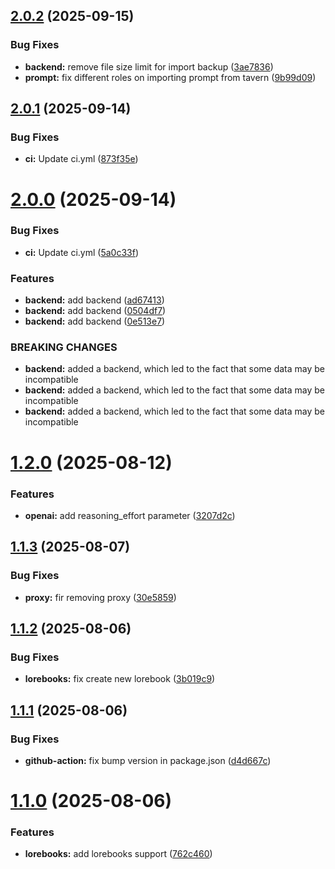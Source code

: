 ## [2.0.2](https://github.com/Tavernikof/NoAssTavern/compare/v2.0.1...v2.0.2) (2025-09-15)


### Bug Fixes

* **backend:** remove file size limit for import backup ([3ae7836](https://github.com/Tavernikof/NoAssTavern/commit/3ae7836cd8115de9c7dadf63ff20ae8e81ad0cb9))
* **prompt:** fix different roles on importing prompt from tavern ([9b99d09](https://github.com/Tavernikof/NoAssTavern/commit/9b99d09d8c35bc651197f2461bbcceac6081c32f))

## [2.0.1](https://github.com/Tavernikof/NoAssTavern/compare/v2.0.0...v2.0.1) (2025-09-14)


### Bug Fixes

* **ci:** Update ci.yml ([873f35e](https://github.com/Tavernikof/NoAssTavern/commit/873f35e2da28ff1730a5d43e2716fa24144758dc))

# [2.0.0](https://github.com/Tavernikof/NoAssTavern/compare/v1.2.0...v2.0.0) (2025-09-14)


### Bug Fixes

* **ci:** Update ci.yml ([5a0c33f](https://github.com/Tavernikof/NoAssTavern/commit/5a0c33fba3276b1d49bd90a0ebb802e17e7b3216))


### Features

* **backend:** add backend ([ad67413](https://github.com/Tavernikof/NoAssTavern/commit/ad67413b042c98a2de092f6d874f8e969d09d451))
* **backend:** add backend ([0504df7](https://github.com/Tavernikof/NoAssTavern/commit/0504df79c89b72aac2b4110690ee3c197b0bc3f5))
* **backend:** add backend ([0e513e7](https://github.com/Tavernikof/NoAssTavern/commit/0e513e79c1ad977ddc6e201dcb0a4cdec8526814))


### BREAKING CHANGES

* **backend:** added a backend, which led to the fact that some data may be incompatible
* **backend:** added a backend, which led to the fact that some data may be incompatible
* **backend:** added a backend, which led to the fact that some data may be incompatible

# [1.2.0](https://github.com/Tavernikof/NoAssTavern/compare/v1.1.3...v1.2.0) (2025-08-12)


### Features

* **openai:** add reasoning_effort parameter ([3207d2c](https://github.com/Tavernikof/NoAssTavern/commit/3207d2cc2155d03a2ddb27925ab3ef04a2f8f449))

## [1.1.3](https://github.com/Tavernikof/NoAssTavern/compare/v1.1.2...v1.1.3) (2025-08-07)


### Bug Fixes

* **proxy:** fir removing proxy ([30e5859](https://github.com/Tavernikof/NoAssTavern/commit/30e5859b1996830d4524a033b5c6f1540cd2b383))

## [1.1.2](https://github.com/Tavernikof/NoAssTavern/compare/v1.1.1...v1.1.2) (2025-08-06)


### Bug Fixes

* **lorebooks:** fix create new lorebook ([3b019c9](https://github.com/Tavernikof/NoAssTavern/commit/3b019c9da56fff17c83ee6d7dd25e86b6709d2d6))

## [1.1.1](https://github.com/Tavernikof/NoAssTavern/compare/v1.1.0...v1.1.1) (2025-08-06)


### Bug Fixes

* **github-action:** fix bump version in package.json ([d4d667c](https://github.com/Tavernikof/NoAssTavern/commit/d4d667c7fe8b38465fbfead0101755f876d28093))

# [1.1.0](https://github.com/Tavernikof/NoAssTavern/compare/v1.0.0...v1.1.0) (2025-08-06)


### Features

* **lorebooks:** add lorebooks support ([762c460](https://github.com/Tavernikof/NoAssTavern/commit/762c460df430a3daddc59a889e3106a4644b8276))
